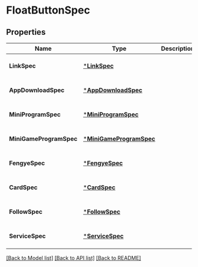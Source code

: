 # FloatButtonSpec

## Properties
Name | Type | Description | Notes
------------ | ------------- | ------------- | -------------
**LinkSpec** | [***LinkSpec**](link_spec.md) |  | [optional] [default to null]
**AppDownloadSpec** | [***AppDownloadSpec**](app_download_spec.md) |  | [optional] [default to null]
**MiniProgramSpec** | [***MiniProgramSpec**](mini_program_spec.md) |  | [optional] [default to null]
**MiniGameProgramSpec** | [***MiniGameProgramSpec**](mini_game_program_spec.md) |  | [optional] [default to null]
**FengyeSpec** | [***FengyeSpec**](fengye_spec.md) |  | [optional] [default to null]
**CardSpec** | [***CardSpec**](card_spec.md) |  | [optional] [default to null]
**FollowSpec** | [***FollowSpec**](follow_spec.md) |  | [optional] [default to null]
**ServiceSpec** | [***ServiceSpec**](service_spec.md) |  | [optional] [default to null]

[[Back to Model list]](../README.md#documentation-for-models) [[Back to API list]](../README.md#documentation-for-api-endpoints) [[Back to README]](../README.md)


